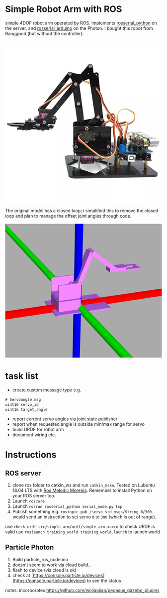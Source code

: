 
# Simple Robot Arm with ROS
simple 4DOF robot arm operated by ROS. Implements [rosserial_python](http://wiki.ros.org/rosserial_python) on the server, and [rosserial_arduino](http://wiki.ros.org/rosserial_arduino) on the Photon.
I bought this robot from Banggood (but without the controller):<br/><br/>

![a robot arm with 4dof](docs/robot_from_banggood.webp)

The original model has a closed loop; i simplified this to remove the closed loop and plan to manage the offset joint angles through code.<br/><br/>
![a simulated robot arm with 5dof](docs/simplified_robot_model.png)

# task list
- create custom message type e.g.
```
# Servoangle.msg
uint16 servo_id
uint16 target_angle
```
- report current servo angles via joint state publisher
- report when requested angle is outside min/max range for servo
- build URDF for robot arm
- document wiring etc.

# Instructions
## ROS server
1. clone ros folder to catkin_ws and run `catkin_make`. Tested on Lubuntu 18.04 LTS with [Ros Melodic Morenia](http://wiki.ros.org/melodic). Remember to install Python on your ROS server too.
1. Launch `roscore`
1. Launch `rosrun rosserial_python serial_node.py tcp`
1. Publish something e.g. `rostopic pub /servo std_msgs/String 0/300` would send an instruction to set servo `0` to `300` (which is out of range).

use ` check_urdf src/simple_arm/urdf/simple_arm.xacro ` to check URDF is valid
use `roslaunch training_world training_world.launch` to launch world



## Particle Photon
1. Build particle_ros_node.ino
1. doesn't seem to work via cloud build...
1. flash to device (via cloud is ok)
1. check at [https://console.particle.io/devices](https://console.particle.io/devices) to see the status


notes:
incorporates https://github.com/wojiaojiao/pegasus_gazebo_plugins